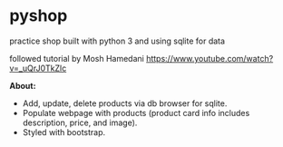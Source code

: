 # pyshop
practice shop built with python 3 and using sqlite for data

followed tutorial by Mosh Hamedani https://www.youtube.com/watch?v=_uQrJ0TkZlc

<strong>About:</strong></br>
<ul>
  <li>Add, update, delete products via db browser for sqlite.</li> 
  <li>Populate webpage with products (product card info includes description, price, and image).</li>
  <li>Styled with bootstrap.</li>
<ul>

